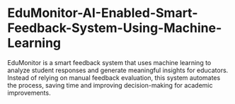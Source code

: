 # EduMonitor-AI-Enabled-Smart-Feedback-System-Using-Machine-Learning
EduMonitor is a smart feedback system that uses machine learning to analyze student responses and generate meaningful insights for educators. Instead of relying on manual feedback evaluation, this system automates the process, saving time and improving decision-making for academic improvements.
